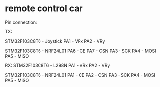 # remote control car
Pin connection:

TX:

STM32F103C8T6 - Joystick
PA1 - VRx
PA2 - VRy

STM32F103C8T6 - NRF24L01
PA6 - CE
PA7 - CSN
PA3 - SCK
PA4 - MOSI
PA5 - MISO

RX:
STM32F103C8T6 - L298N
PA1 - VRx
PA2 - VRy

STM32F103C8T6 - NRF24L01
PA1 - CE
PA2 - CSN
PA3 - SCK
PA4 - MOSI
PA5 - MISO
